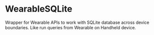 WearableSQLite
==============

Wrapper for Wearable APIs to work with SQLite database across device boundaries. Like run queries from Wearable on Handheld device.

